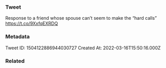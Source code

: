 ### Tweet
Response to a friend whose spouse can’t seem to make the “hard calls” https://t.co/9XxfqEXRDQ

### Metadata
Tweet ID: 1504122886944030727
Created At: 2022-03-16T15:50:16.000Z

### Related

